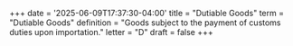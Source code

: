 +++
date = '2025-06-09T17:37:30-04:00'
title = "Dutiable Goods"
term = "Dutiable Goods"
definition = "Goods subject to the payment of customs duties upon importation."
letter = "D"
draft = false
+++


